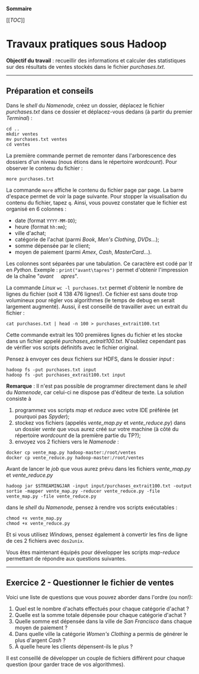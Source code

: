 **Sommaire**

[[_TOC_]]

# Travaux pratiques sous **Hadoop**

**Objectif du travail** : recueillir des informations et calculer des statistiques sur des résultats de ventes stockés dans le fichier _purchases.txt_. 


---
## Préparation et conseils

Dans le _shell_ du _Namenode_, créez un dossier, déplacez le fichier _purchases.txt_ dans ce dossier et déplacez-vous dedans (à partir du premier _Terminal_) :
```shell
cd .. 
mkdir ventes
mv purchases.txt ventes
cd ventes
```
La première commande permet de remonter dans l'arborescence des dossiers d'un niveau (nous étions dans le répertoire _wordcount_). Pour observer le contenu du fichier :
```shell
more purchases.txt
```

La commande `more` affiche  le contenu du fichier page par page. La barre d'espace permet de voir la page suivante. Pour stopper la visualisation du contenu du fichier, tapez `q`. Ainsi, vous pouvez constater que le fichier est organisé en 6 colonnes :

 - date (format `YYYY-MM-DD`);    
 - heure (format `hh:mm`);    
 - ville d'achat;    
 - catégorie de l'achat (parmi _Book_, _Men's Clothing_, _DVDs_...);    
 - somme dépensée par le client;    
 - moyen de paiement (parmi _Amex_, _Cash_, _MasterCard_...).

Les colonnes sont séparées par une tabulation. Ce caractère  est codé par _\t_ en _Python_. Exemple : `print("avant\tapres")` permet d'obtenir l'impression de la chaîne "_avant&nbsp;&nbsp;&nbsp;&nbsp;&nbsp;apres_".

La commande _Linux_ `wc -l purchases.txt` permet d'obtenir le nombre de lignes du fichier (soit 4 138 476 lignes!). Ce fichier est sans doute trop volumineux pour régler vos algorithmes (le temps de debug en serait largement augmenté). Aussi, il est conseillé de travailler avec un extrait du fichier :
```shell
cat purchases.txt | head -n 100 > purchases_extrait100.txt
```
Cette commande extrait les 100 premières lignes du fichier et les stocke dans un fichier appelé _purchases_extrait100.txt_. N'oubliez cependant pas de vérifier vos scripts définitifs avec le fichier original.

Pensez à envoyer ces deux fichiers sur HDFS, dans le dossier _input_ :
```shell
hadoop fs -put purchases.txt input
hadoop fs -put purchases_extrait100.txt input
```

**Remarque** : Il n'est pas possible de programmer directement dans le _shell_ du _Namenode_, car celui-ci ne dispose pas d'éditeur de texte. La solution consiste à 

 1. programmez vos scripts _map_ et _reduce_ avec votre IDE préférée (et pourquoi pas _Spyder_);    
 1. stockez vos fichiers (appelés _vente\_map.py_ et _vente\_reduce.py_) dans un dossier _vente_ que vous aurez créé sur votre machine (à côté du répertoire _wordcount_ de la première partie du TP?);    
 1. envoyez vos 2 fichiers vers le _Namenode_ :
 ```shell
 docker cp vente_map.py hadoop-master:/root/ventes
 docker cp vente_reduce.py hadoop-master:/root/ventes
 ```
 
Avant de lancer le _job_ que vous aurez prévu dans les fichiers _vente_map.py_ et _vente_reduce.py_
```shell
hadoop jar $STREAMINGJAR -input input/purchases_extrait100.txt -output sortie -mapper vente_map.py -reducer vente_reduce.py -file vente_map.py -file vente_reduce.py
``` 
dans le _shell_ du _Namenode_, pensez à rendre vos scripts exécutables :
```shell
chmod +x vente_map.py
chmod +x vente_reduce.py
```
Et si vous utilisez _Windows_, pensez également à convertir les fins de ligne de ces 2 fichiers avec `dos2unix`.

Vous êtes maintenant équipés pour développer les scripts _map-reduce_ permettant de répondre aux questions suivantes.

---
## Exercice 2 - Questionner le fichier de ventes

Voici une liste de questions que vous pouvez aborder dans l'ordre (ou non!):

 1. Quel est le nombre d'achats effectués pour chaque catégorie d'achat ?    
 1. Quelle est la somme totale dépensée pour chaque catégorie d'achat ?   
 1. Quelle somme est dépensée  dans la ville de _San Francisco_ dans chaque moyen de paiement ?
 1. Dans quelle ville la catégorie _Women's Clothing_ a permis de générer le plus d'argent _Cash_ ?
 1. À quelle heure les clients dépensent-ils le plus ?

Il est conseillé de développer un couple de fichiers différent pour chaque question (pour garder trace de vos algorithmes).
